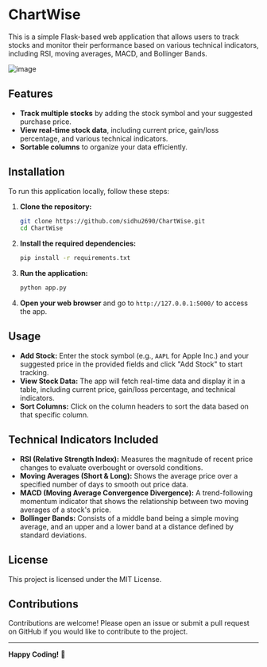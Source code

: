 # ChartWise
This is a simple Flask-based web application that allows users to track stocks and monitor their performance based on various technical indicators, including RSI, moving averages, MACD, and Bollinger Bands.

![image](https://github.com/user-attachments/assets/ae2d0314-8351-4d9f-8796-9a178cf37b41)


## Features

- **Track multiple stocks** by adding the stock symbol and your suggested purchase price.
- **View real-time stock data**, including current price, gain/loss percentage, and various technical indicators.
- **Sortable columns** to organize your data efficiently.

## Installation

To run this application locally, follow these steps:

1. **Clone the repository:**

    ```bash
    git clone https://github.com/sidhu2690/ChartWise.git
    cd ChartWise
    ```



2. **Install the required dependencies:**

    ```bash
    pip install -r requirements.txt
    ```

3. **Run the application:**

    ```bash
    python app.py
    ```

4. **Open your web browser** and go to `http://127.0.0.1:5000/` to access the app.

## Usage

- **Add Stock:** Enter the stock symbol (e.g., `AAPL` for Apple Inc.) and your suggested price in the provided fields and click "Add Stock" to start tracking.
- **View Stock Data:** The app will fetch real-time data and display it in a table, including current price, gain/loss percentage, and technical indicators.
- **Sort Columns:** Click on the column headers to sort the data based on that specific column.

## Technical Indicators Included

- **RSI (Relative Strength Index):** Measures the magnitude of recent price changes to evaluate overbought or oversold conditions.
- **Moving Averages (Short & Long):** Shows the average price over a specified number of days to smooth out price data.
- **MACD (Moving Average Convergence Divergence):** A trend-following momentum indicator that shows the relationship between two moving averages of a stock's price.
- **Bollinger Bands:** Consists of a middle band being a simple moving average, and an upper and a lower band at a distance defined by standard deviations.

## License

This project is licensed under the MIT License.

## Contributions

Contributions are welcome! Please open an issue or submit a pull request on GitHub if you would like to contribute to the project.

---

**Happy Coding!** 🎉
